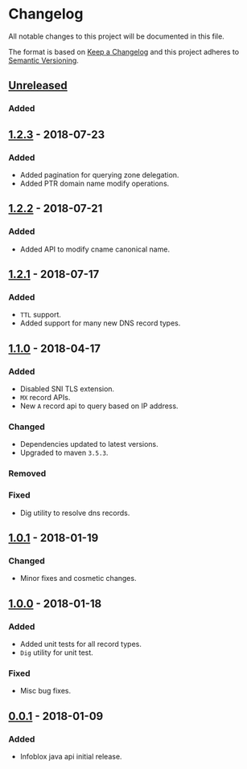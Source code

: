 # Changelog
All notable changes to this project will be documented in this file.

The format is based on [Keep a Changelog](http://keepachangelog.com/en/1.0.0/)
and this project adheres to [Semantic Versioning](http://semver.org/spec/v2.0.0.html).

## [Unreleased]
### Added

## [1.2.3] - 2018-07-23
### Added
- Added pagination for querying zone delegation.
- Added PTR domain name modify operations. 

## [1.2.2] - 2018-07-21
### Added
- Added API to modify cname canonical name.

## [1.2.1] - 2018-07-17
### Added
- `TTL` support.
- Added support for many new DNS record types.

## [1.1.0] - 2018-04-17
### Added
- Disabled SNI TLS extension.
- `MX` record APIs.
- New `A` record api to query based on IP address.


### Changed
- Dependencies updated to latest versions.
- Upgraded to maven `3.5.3`.

### Removed

### Fixed
- Dig utility to resolve dns records.

## [1.0.1] - 2018-01-19
### Changed
- Minor fixes and cosmetic changes.


## [1.0.0] - 2018-01-18
### Added
- Added unit tests for all record types.
- `Dig` utility for unit test.

### Fixed
- Misc bug fixes.


## [0.0.1] - 2018-01-09
### Added
- Infoblox java api initial release.

[Unreleased]: https://gecgithub01.walmart.com/oneops/infoblox-java/compare/infoblox-java-1.2.3...HEAD
[1.2.3]: https://gecgithub01.walmart.com/oneops/infoblox-java/compare/infoblox-java-1.2.2...infoblox-java-1.2.3
[1.2.2]: https://gecgithub01.walmart.com/oneops/infoblox-java/compare/infoblox-java-1.2.1...infoblox-java-1.2.2
[1.2.1]: https://gecgithub01.walmart.com/oneops/infoblox-java/compare/release-1.1.0...infoblox-java-1.2.1
[1.1.0]: https://gecgithub01.walmart.com/oneops/infoblox-java/compare/release-1.0.1...release-1.1.0
[1.0.1]: https://gecgithub01.walmart.com/oneops/infoblox-java/compare/release-1.0.0...release-1.0.1
[1.0.0]: https://gecgithub01.walmart.com/oneops/infoblox-java/compare/release-0.0.1...release-1.0.0
[0.0.1]: https://gecgithub01.walmart.com/oneops/infoblox-java/compare/release-0.0.1...release-0.0.1
